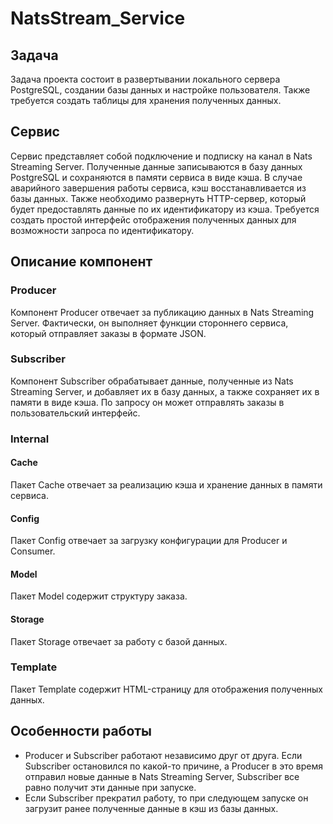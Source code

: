 # NatsStream_Service

## Задача

Задача проекта состоит в развертывании локального сервера PostgreSQL, создании базы данных и настройке пользователя. Также требуется создать таблицы для хранения полученных данных.

## Сервис

Сервис представляет собой подключение и подписку на канал в Nats Streaming Server. Полученные данные записываются в базу данных PostgreSQL и сохраняются в памяти сервиса в виде кэша. В случае аварийного завершения работы сервиса, кэш восстанавливается из базы данных. Также необходимо развернуть HTTP-сервер, который будет предоставлять данные по их идентификатору из кэша. Требуется создать простой интерфейс отображения полученных данных для возможности запроса по идентификатору.

## Описание компонент

### Producer
Компонент Producer отвечает за публикацию данных в Nats Streaming Server. Фактически, он выполняет функции стороннего сервиса, который отправляет заказы в формате JSON.

### Subscriber

Компонент Subscriber обрабатывает данные, полученные из Nats Streaming Server, и добавляет их в базу данных, а также сохраняет их в памяти в виде кэша. По запросу он может отправлять заказы в пользовательский интерфейс.

### Internal

#### Cache

Пакет Cache отвечает за реализацию кэша и хранение данных в памяти сервиса.

#### Config

Пакет Config отвечает за загрузку конфигурации для Producer и Consumer.
#### Model

Пакет Model содержит структуру заказа.

#### Storage

Пакет Storage отвечает за работу с базой данных.

### Template

Пакет Template содержит HTML-страницу для отображения полученных данных.

## Особенности работы

- Producer и Subscriber работают независимо друг от друга. Если Subscriber остановился по какой-то причине, а Producer в это время отправил новые данные в Nats Streaming Server, Subscriber все равно получит эти данные при запуске.
- Если Subscriber прекратил работу, то при следующем запуске он загрузит ранее полученные данные в кэш из базы данных.